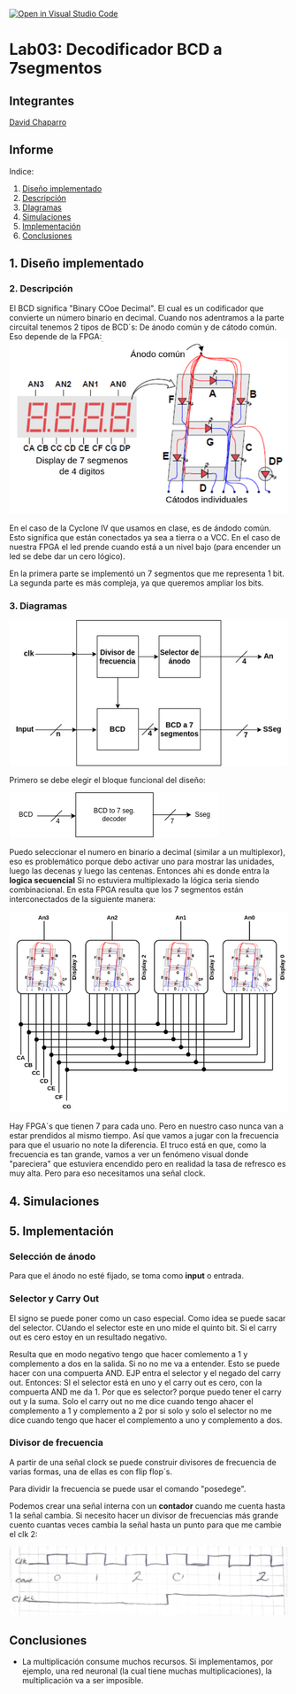 [![Open in Visual Studio Code](https://classroom.github.com/assets/open-in-vscode-2e0aaae1b6195c2367325f4f02e2d04e9abb55f0b24a779b69b11b9e10269abc.svg)](https://classroom.github.com/online_ide?assignment_repo_id=19716634&assignment_repo_type=AssignmentRepo)
# Lab03: Decodificador BCD a 7segmentos


## Integrantes 
[David Chaparro](https://github.com/DavidChaparro10)


## Informe

Indice:

1. [Diseño implementado](#1-diseño-implementado)
2. [Descripción](#2-descripción)
3. [DIagramas](#3-diagramas)
4. [Simulaciones](#4-simulaciones)
5. [Implementación](#5-implementación)
6. [Conclusiones](#conclusiones)

## 1. Diseño implementado

### 2. Descripción

El BCD significa "Binary COoe Decimal". El cual es un codificador que convierte un número binario en decimal. Cuando nos adentramos a la parte circuital tenemos 2 tipos de BCD´s: De ánodo común y de cátodo común. Eso depende de la FPGA:
![alt text](<Anexos/image copy 2.png>)

 En el caso de la Cyclone IV que usamos en clase, es de ándodo común. Esto significa que están conectados ya sea a tierra o a VCC. En el caso de nuestra FPGA el led prende cuando está a un nivel bajo (para encender un led se debe dar un cero lógico).

En la primera parte se implementó un 7 segmentos que me representa 1 bit. La segunda parte es más compleja, ya que queremos ampliar los bits.
### 3. Diagramas
![alt text](<Anexos/image copy.png>)

Primero se debe elegir el bloque funcional del diseño:

![alt text](Anexos/image.png)

Puedo seleccionar el numero en binario a decimal (similar a un multiplexor), eso es problemático porque debo activar uno para mostrar las unidades, luego las decenas y luego las centenas. Entonces ahi es donde entra la **logica secuencial** Si no estuviera multiplexado la lógica seria siendo combinacional. En esta FPGA resulta que los 7 segmentos están interconectados de la siguiente manera:

![alt text](<Anexos/image copy 4.png>)

Hay FPGA´s que tienen 7 para cada uno. Pero en nuestro caso nunca van a estar prendidos al mismo tiempo.  Así que vamos a jugar con la frecuencia para que el usuario no note la diferencia. El truco está en que, como la frecuencia es tan grande, vamos a ver un fenómeno visual donde "pareciera" que estuviera encendido pero en realidad la tasa de refresco es muy alta.  Pero para eso necesitamos una señal clock.

## 4. Simulaciones 


## 5. Implementación

### Selección de ánodo
Para que el ánodo no esté fijado, se toma como **input** o entrada.


### Selector y Carry Out
El signo se puede poner como un caso especial. Como idea se puede sacar del selector. CUando el selector este en uno mide el quinto bit. Si el carry out es cero estoy en un resultado negativo.

Resulta que en modo negativo tengo que hacer comlemento a 1 y complemento a dos en la salida. Si no no me va a entender. Esto se puede hacer con una compuerta AND. EJP entra el selector y el negado del carry out. Entonces:
SI el selector está en uno y el carry out es cero, con la compuerta AND me da 1.
	Por que es selector?
		porque puedo tener el carry out y la suma. Solo el carry out no me dice cuando tengo ahacer el complemento a 1 y complemento a 2 por si solo y solo el selector no me dice cuando tengo que hacer el complemento a uno y complemento a dos.

### Divisor de frecuencia

A partir de una señal clock se puede construir divisores de frecuencia de varias formas, una de ellas es con flip flop´s.

Para dividir la frecuencia se puede usar el comando "posedege".

Podemos crear una señal interna con un **contador** cuando me cuenta hasta 1 la señal cambia. Si necesito hacer un divisor de frecuencias más grande cuento cuantas veces cambia la señal hasta un punto para que me cambie el clk 2:

![alt text](Anexos/contador.jpeg)



## Conclusiones

- La multiplicación consume muchos recursos. Si implementamos, por ejemplo, una red neuronal (la cual tiene muchas multiplicaciones), la multiplicación va a ser imposible.


